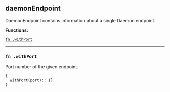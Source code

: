 
## daemonEndpoint
DaemonEndpoint contains information about a single Daemon endpoint.

**Functions:**

[`fn .withPort`](#fn-withport)  

---


### `fn .withPort`
Port number of the given endpoint.
```jsonnet
{
  withPort(port):: {}
}
```

